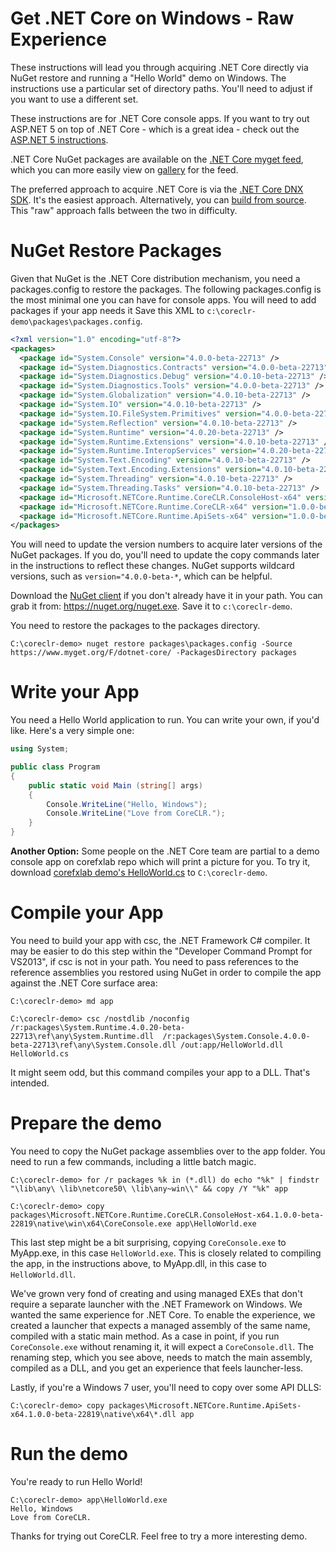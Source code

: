 Get .NET Core on Windows - Raw Experience
=========================================

These instructions will lead you through acquiring .NET Core directly via NuGet restore and running a "Hello World" demo on Windows. The instructions use a particular set of directory paths. You'll need to adjust if you want to use a different set.

These instructions are for .NET Core console apps. If you want to try out ASP.NET 5 on top of .NET Core - which is a great idea - check out the [ASP.NET 5 instructions](https://github.com/aspnet/home).

.NET Core NuGet packages are available on the [.NET Core myget feed](https://www.myget.org/F/dotnet-core), which you can more easily view on [gallery](https://www.myget.org/gallery/dotnet-core) for the feed.

The preferred approach to acquire .NET Core is via the [.NET Core DNX SDK](get-dotnetcore-dnx-windows.md). It's the easiest approach. Alternatively, you can [build from source](../building/windows-instructions.md). This "raw" approach falls between the two in difficulty.

NuGet Restore Packages
======================

Given that NuGet is the .NET Core distribution mechanism, you need a packages.config to restore the packages. The following packages.config is the most minimal one you can have for console apps. You will need to add packages if your app needs it Save this XML to `c:\coreclr-demo\packages\packages.config`.

```xml
<?xml version="1.0" encoding="utf-8"?>
<packages>
  <package id="System.Console" version="4.0.0-beta-22713" />
  <package id="System.Diagnostics.Contracts" version="4.0.0-beta-22713" />
  <package id="System.Diagnostics.Debug" version="4.0.10-beta-22713" />
  <package id="System.Diagnostics.Tools" version="4.0.0-beta-22713" />
  <package id="System.Globalization" version="4.0.10-beta-22713" />
  <package id="System.IO" version="4.0.10-beta-22713" />
  <package id="System.IO.FileSystem.Primitives" version="4.0.0-beta-22713" />
  <package id="System.Reflection" version="4.0.10-beta-22713" />
  <package id="System.Runtime" version="4.0.20-beta-22713" />
  <package id="System.Runtime.Extensions" version="4.0.10-beta-22713" />
  <package id="System.Runtime.InteropServices" version="4.0.20-beta-22713" />
  <package id="System.Text.Encoding" version="4.0.10-beta-22713" />
  <package id="System.Text.Encoding.Extensions" version="4.0.10-beta-22713" />
  <package id="System.Threading" version="4.0.10-beta-22713" />
  <package id="System.Threading.Tasks" version="4.0.10-beta-22713" />
  <package id="Microsoft.NETCore.Runtime.CoreCLR.ConsoleHost-x64" version="1.0.0-beta-22819" />
  <package id="Microsoft.NETCore.Runtime.CoreCLR-x64" version="1.0.0-beta-22819"/>
  <package id="Microsoft.NETCore.Runtime.ApiSets-x64" version="1.0.0-beta-22819" /><!-- only required on Windows 7 -->
</packages>
```

You will need to update the version numbers to acquire later versions of the NuGet packages. If you do, you'll need to update the copy commands later in the instructions to reflect these changes. NuGet supports wildcard versions, such as `version="4.0.0-beta-*`, which can be helpful.

Download the [NuGet client](https://nuget.org/nuget.exe) if you don't already have it in your path. You can grab it from: https://nuget.org/nuget.exe. Save it to `c:\coreclr-demo`.

You need to restore the packages to the packages directory.

	C:\coreclr-demo> nuget restore packages\packages.config -Source https://www.myget.org/F/dotnet-core/ -PackagesDirectory packages

Write your App
==============

You need a Hello World application to run. You can write your own, if you'd like. Here's a very simple one:

```csharp
using System;

public class Program
{
    public static void Main (string[] args)
    {
        Console.WriteLine("Hello, Windows");
        Console.WriteLine("Love from CoreCLR.");
    }
}
```

**Another Option:** Some people on the .NET Core team are partial to a demo console app on corefxlab repo which will print a picture for you. To try it, download [corefxlab demo's HelloWorld.cs](https://raw.githubusercontent.com/dotnet/corefxlab/master/demos/CoreClrConsoleApplications/HelloWorld/HelloWorld.cs) to `C:\coreclr-demo`.

Compile your App
================

You need to build your app with csc, the .NET Framework C# compiler. It may be easier to do this step within the "Developer Command Prompt for VS2013", if csc is not in your path. You need to pass references to the reference assemblies you restored using NuGet in order to compile the app against the .NET Core surface area:

	C:\coreclr-demo> md app

	C:\coreclr-demo> csc /nostdlib /noconfig /r:packages\System.Runtime.4.0.20-beta-22713\ref\any\System.Runtime.dll  /r:packages\System.Console.4.0.0-beta-22713\ref\any\System.Console.dll /out:app/HelloWorld.dll HelloWorld.cs

It might seem odd, but this command compiles your app to a DLL. That's intended.

Prepare the demo
================

You need to copy the NuGet package assemblies over to the app folder. You need to run a few commands, including a little batch magic.

	C:\coreclr-demo> for /r packages %k in (*.dll) do echo "%k" | findstr "\lib\any\ \lib\netcore50\ \lib\any~win\\" && copy /Y "%k" app

	C:\coreclr-demo> copy packages\Microsoft.NETCore.Runtime.CoreCLR.ConsoleHost-x64.1.0.0-beta-22819\native\win\x64\CoreConsole.exe app\HelloWorld.exe

This last step might be a bit surprising, copying `CoreConsole.exe` to MyApp.exe, in this case `HelloWorld.exe`. This is closely related to compiling the app, in the instructions above, to MyApp.dll, in this case to `HelloWorld.dll`.

We've grown very fond of creating and using managed EXEs that don't require a separate launcher with the .NET Framework on Windows. We wanted the same experience for .NET Core. To enable the experience, we created a launcher that expects a managed assembly of the same name, compiled with a static main method. As a case in point, if you run `CoreConsole.exe` without renaming it, it will expect a `CoreConsole.dll`. The renaming step, which you see above, needs to match the main assembly, compiled as a DLL, and you get an experience that feels launcher-less.

Lastly, if you're a Windows 7 user, you'll need to copy over some API DLLS:

	C:\coreclr-demo> copy packages\Microsoft.NETCore.Runtime.ApiSets-x64.1.0.0-beta-22819\native\x64\*.dll app

Run the demo
============

You're ready to run Hello World!

	C:\coreclr-demo> app\HelloWorld.exe
	Hello, Windows
	Love from CoreCLR.

Thanks for trying out CoreCLR. Feel free to try a more interesting demo.

